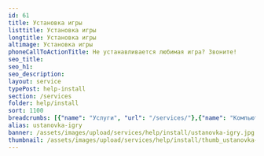 ```yaml
---
id: 61
title: Установка игры
listtitle: Установка игры
longtitle: Установка игры
altimage: Установка игры
phoneCallToActionTitle: Не устанавливается любимая игра? Звоните!
seo_title: 
seo_h1: 
seo_description: 
layout: service
typePost: help-install
section: /services
folder: help/install
sort: 1100
breadcrumbs: [{"name": "Услуги", "url": "/services/"},{"name": "Компьютерная помощь", "url": "/services/help/"},{"name": "Установка ПО", "url": "/services/help/install/"}]
alias: ustanovka-igry
banner: /assets/images/upload/services/help/install/ustanovka-igry.jpg
thumbnail: /assets/images/upload/services/help/install/thumb_ustanovka-igry.jpg
---
```

